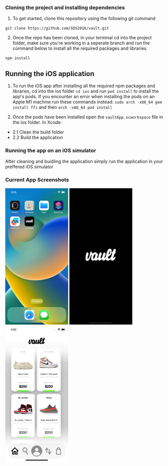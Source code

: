 ### Cloning the project and installing dependencies 

1. To get started, clone this repository using the following git command
```
git clone https://github.com/SDS2016/vault.git
```

2. Once the repo has been cloned, in your terminal cd into the project folder, make sure you're working in a seperate branch and run the command below to install all the required packages and libraries.

```
npm install
```


## Running the iOS application

1. To run the iOS app after installing all the required npm packages and libraries, cd into the ios folder ```cd ios``` and run ```pod install``` to install the app's pods. If you encounter an error when installing the pods on an Apple M1 machine run these commands instead: ```sudo arch -x86_64 gem install ffi``` and then  ```arch -x86_64 pod install```


2. Once the pods have been installed open the ```vaultApp.xcworkspace``` file in the ios folder. In Xcode: 
* 2.1 Clean the build folder
* 2.2 Build the application


### Running the app on an iOS simulator

After cleaning and buidling the application simply run the application in your preffered iOS simulator


### Current App Screenshots

<img src="./assets/app_screenshots/appIcon.png" width="200"/>
<img src="./assets/app_screenshots/splashScreen.png" width="200"/>
<img src="./assets/app_screenshots/homeScreen.png" width="200"/>